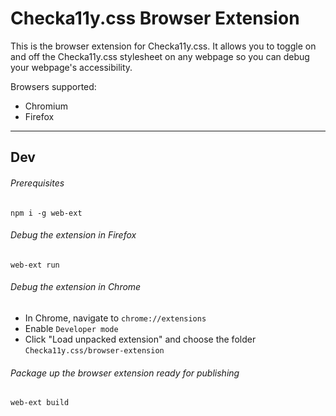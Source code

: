 # Checka11y.css Browser Extension

This is the browser extension for Checka11y.css. It allows you to toggle on and off the Checka11y.css stylesheet on any webpage so you can debug your webpage's accessibility.

Browsers supported:
- Chromium
- Firefox

---

## Dev

###### Prerequisites
```
npm i -g web-ext
```

###### Debug the extension in Firefox
```
web-ext run
```

###### Debug the extension in Chrome
- In Chrome, navigate to `chrome://extensions`
- Enable `Developer mode`
- Click "Load unpacked extension" and choose the folder `Checka11y.css/browser-extension`

###### Package up the browser extension ready for publishing
```
web-ext build
```